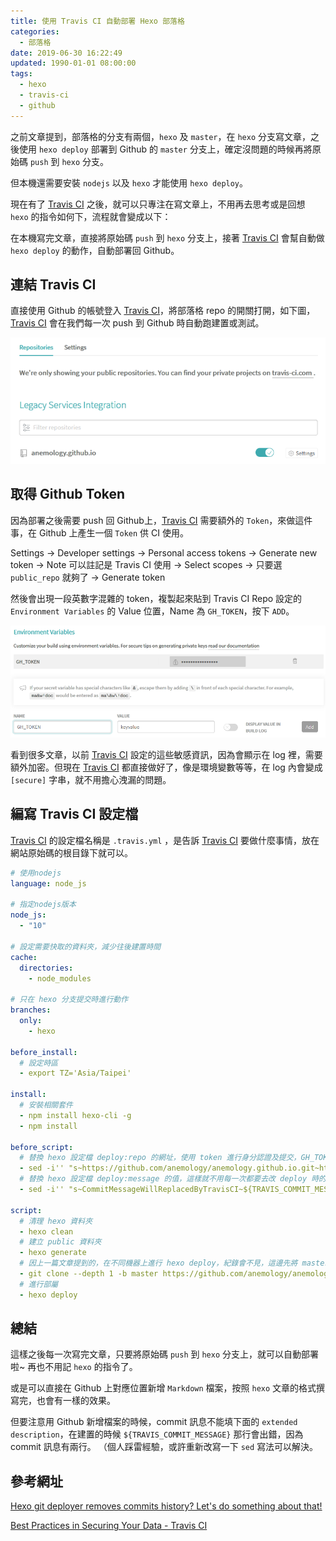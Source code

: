 ```yaml
---
title: 使用 Travis CI 自動部署 Hexo 部落格
categories:
  - 部落格
date: 2019-06-30 16:22:49
updated: 1990-01-01 08:00:00
tags:
  - hexo
  - travis-ci
  - github
---
```


之前文章提到，部落格的分支有兩個，`hexo` 及 `master`，在 `hexo` 分支寫文章，之後使用 `hexo deploy` 部署到 Github 的 `master` 分支上，確定沒問題的時候再將原始碼 `push` 到 `hexo` 分支。

但本機還需要安裝 `nodejs` 以及 `hexo` 才能使用 `hexo deploy`。

現在有了 [Travis CI] 之後，就可以只專注在寫文章上，不用再去思考或是回想 `hexo` 的指令如何下，流程就會變成以下：

在本機寫完文章，直接將原始碼 `push` 到 `hexo` 分支上，接著 [Travis CI] 會幫自動做 `hexo deploy` 的動作，自動部署回 Github。

<!--more-->

## 連結 Travis CI

直接使用 Github 的帳號登入 [Travis CI]，將部落格 repo 的開關打開，如下圖， [Travis CI] 會在我們每一次 push 到 Github 時自動跑建置或測試。

![travis-ci-settings](/images/setup-travis-ci-for-hexo-on-github-1.png)

## 取得 Github Token

因為部署之後需要 push 回 Github上，[Travis CI] 需要額外的 `Token`，來做這件事，在 Github 上產生一個 `Token` 供 CI 使用。

Settings → Developer settings → Personal access tokens → Generate new token → Note 可以註記是 Travis CI 使用 → Select scopes → 只要選 `public_repo` 就夠了 → Generate token

然後會出現一段英數字混雜的 token，複製起來貼到 Travis CI Repo 設定的 `Environment Variables` 的 Value 位置，Name 為 `GH_TOKEN`，按下 `ADD`。

![travis-ci-repo-settings](/images/setup-travis-ci-for-hexo-on-github-2.png)

看到很多文章，以前 [Travis CI] 設定的這些敏感資訊，因為會顯示在 log 裡，需要額外加密。但現在 [Travis CI] 都直接做好了，像是環境變數等等，在 log 內會變成 `[secure]` 字串，就不用擔心洩漏的問題。

## 編寫 Travis CI 設定檔

[Travis CI] 的設定檔名稱是 `.travis.yml` ，是告訴 [Travis CI] 要做什麼事情，放在網站原始碼的根目錄下就可以。

```yml
# 使用nodejs
language: node_js

# 指定nodejs版本
node_js:
  - "10"

# 設定需要快取的資料夾，減少往後建置時間
cache:
  directories:
    - node_modules

# 只在 hexo 分支提交時進行動作
branches:
  only:
    - hexo

before_install:
  # 設定時區
  - export TZ='Asia/Taipei'

install:
  # 安裝相關套件
  - npm install hexo-cli -g
  - npm install

before_script:
  # 替換 hexo 設定檔 deploy:repo 的網址，使用 token 進行身分認證及提交，GH_TOKEN 為剛剛設定的 Environment Variables
  - sed -i'' "s~https://github.com/anemology/anemology.github.io.git~https://${GH_TOKEN}:x-oauth-basic@github.com/anemology/anemology.github.io.git~" _config.yml
  # 替換 hexo 設定檔 deploy:message 的值，這樣就不用每一次都要去改 deploy 時的訊息，如果用預設的 site update 就可以不用改
  - sed -i'' "s~CommitMessageWillReplacedByTravisCI~${TRAVIS_COMMIT_MESSAGE}~" _config.yml

script:
  # 清理 hexo 資料夾
  - hexo clean
  # 建立 public 資料夾
  - hexo generate
  # 因上一篇文章提到的，在不同機器上進行 hexo deploy，紀錄會不見，這邊先將 master repo clone 下來到 .deploy_git 資料夾，就可以保持原先的 commit 紀錄
  - git clone --depth 1 -b master https://github.com/anemology/anemology.github.io .deploy_git
  # 進行部屬
  - hexo deploy
```

## 總結

這樣之後每一次寫完文章，只要將原始碼 `push` 到 `hexo` 分支上，就可以自動部署啦~ 再也不用記 `hexo` 的指令了。

或是可以直接在 Github 上對應位置新增 `Markdown` 檔案，按照 `hexo` 文章的格式撰寫完，也會有一樣的效果。

但要注意用 Github 新增檔案的時候，commit 訊息不能填下面的 `extended description`，在建置的時候 `${TRAVIS_COMMIT_MESSAGE}` 那行會出錯，因為 commit 訊息有兩行。 （個人踩雷經驗，或許重新改寫一下 `sed` 寫法可以解決。

[Travis CI]: https://travis-ci.org

## 參考網址

[Hexo git deployer removes commits history? Let's do something about that!](https://e.printstacktrace.blog/hexo-git-deployer-removes-commits-history-lets-do-something-about-that/)

[Best Practices in Securing Your Data - Travis CI](https://docs.travis-ci.com/user/best-practices-security)
